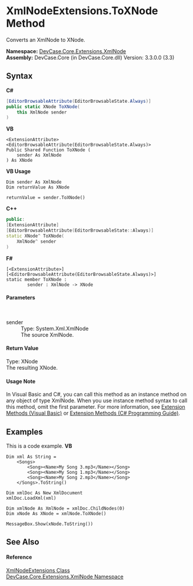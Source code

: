 # XmlNodeExtensions.ToXNode Method 
 

Converts an XmlNode to XNode.

**Namespace:**&nbsp;<a href="N_DevCase_Core_Extensions_XmlNode">DevCase.Core.Extensions.XmlNode</a><br />**Assembly:**&nbsp;DevCase.Core (in DevCase.Core.dll) Version: 3.3.0.0 (3.3)

## Syntax

**C#**<br />
``` C#
[EditorBrowsableAttribute(EditorBrowsableState.Always)]
public static XNode ToXNode(
	this XmlNode sender
)
```

**VB**<br />
``` VB
<ExtensionAttribute>
<EditorBrowsableAttribute(EditorBrowsableState.Always)>
Public Shared Function ToXNode ( 
	sender As XmlNode
) As XNode
```

**VB Usage**<br />
``` VB Usage
Dim sender As XmlNode
Dim returnValue As XNode

returnValue = sender.ToXNode()
```

**C++**<br />
``` C++
public:
[ExtensionAttribute]
[EditorBrowsableAttribute(EditorBrowsableState::Always)]
static XNode^ ToXNode(
	XmlNode^ sender
)
```

**F#**<br />
``` F#
[<ExtensionAttribute>]
[<EditorBrowsableAttribute(EditorBrowsableState.Always)>]
static member ToXNode : 
        sender : XmlNode -> XNode 

```


#### Parameters
&nbsp;<dl><dt>sender</dt><dd>Type: System.Xml.XmlNode<br />The source XmlNode.</dd></dl>

#### Return Value
Type: XNode<br />The resulting XNode.

#### Usage Note
In Visual Basic and C#, you can call this method as an instance method on any object of type XmlNode. When you use instance method syntax to call this method, omit the first parameter. For more information, see <a href="https://docs.microsoft.com/dotnet/visual-basic/programming-guide/language-features/procedures/extension-methods">Extension Methods (Visual Basic)</a> or <a href="https://docs.microsoft.com/dotnet/csharp/programming-guide/classes-and-structs/extension-methods">Extension Methods (C# Programming Guide)</a>.

## Examples
This is a code example. 
**VB**<br />
``` VB
Dim xml As String =
    <Songs>
        <Song><Name>My Song 3.mp3</Name></Song>
        <Song><Name>My Song 1.mp3</Name></Song>
        <Song><Name>My Song 2.mp3</Name></Song>
    </Songs>.ToString()

Dim xmlDoc As New XmlDocument
xmlDoc.LoadXml(xml)

Dim xmlNode As XmlNode = xmlDoc.ChildNodes(0)
Dim xNode As XNode = xmlNode.ToXNode()

MessageBox.Show(xNode.ToString())
```


## See Also


#### Reference
<a href="T_DevCase_Core_Extensions_XmlNode_XmlNodeExtensions">XmlNodeExtensions Class</a><br /><a href="N_DevCase_Core_Extensions_XmlNode">DevCase.Core.Extensions.XmlNode Namespace</a><br />